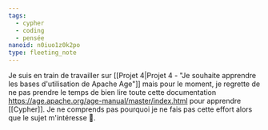 ```yaml
---
tags:
  - cypher
  - coding
  - pensée
nanoid: n0iuo1z0k2po
type: fleeting_note
---
```

Je suis en train de travailler sur [[Projet 4|Projet 4 - "Je souhaite apprendre les bases d'utilisation de Apache Age"]] mais pour le moment, je regrette de ne pas prendre le temps de bien lire toute cette documentation https://age.apache.org/age-manual/master/index.html pour apprendre [[Cypher]].
Je ne comprends pas pourquoi je ne fais pas cette effort alors que le sujet m'intéresse 🤔.
